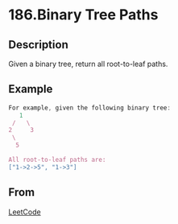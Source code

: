 # 186.Binary Tree Paths

## Description

Given a binary tree, return all root-to-leaf paths.

## Example

```js
For example, given the following binary tree:
   1
 /   \
2     3
 \
  5

All root-to-leaf paths are:
["1->2->5", "1->3"]
```

## From

[LeetCode](https://leetcode.com/problems/binary-tree-paths)
